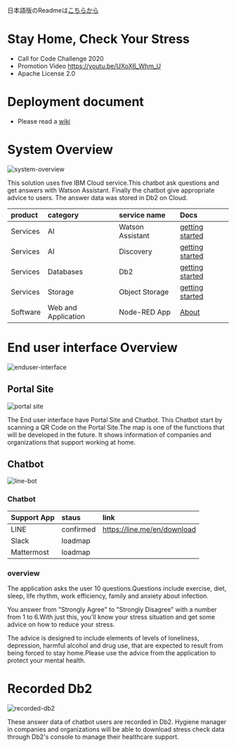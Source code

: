 日本語版のReadmeは[こちらから](https://github.com/kolinz/stayhome-checkyourstress/blob/master/README-ja.md)

# Stay Home, Check Your Stress
- Call for Code Challenge 2020
- Promotion Video https://youtu.be/UXoX6_Whm_U
- Apache License 2.0

# Deployment document
- Please read a [wiki](https://github.com/kolinz/stayhome-checkyourstress/wiki/Deployment)

# System Overview
![system-overview](https://github.com/kolinz/stayhome-checkyourstress/blob/master/docs/system-overview.png)

This solution uses five IBM Cloud service.This chatbot ask questions and get answers with Watson Assistant. Finally the chatbot give appropriate advice to users. The answer data was stored in Db2 on Cloud.

| product | category | service name | Docs |
|:---|:---|:---|:---|
| Services | AI | Watson Assistant | [getting started](https://cloud.ibm.com/docs/services/assistant?topic=assistant-getting-started) |
| Services | AI | Discovery | [getting started](https://cloud.ibm.com/docs/services/discovery?topic=discovery-getting-started) |
| Services | Databases | Db2 | [getting started](https://cloud.ibm.com/docs/services/Db2onCloud?topic=Db2onCloud-getting-started#getting-started) |
| Services | Storage | Object Storage | [getting started](https://cloud.ibm.com/docs/cloud-object-storage?topic=cloud-object-storage-getting-started) |
| Software | Web and Application | Node-RED App | [About](https://cloud.ibm.com/catalog/starters/node-red-starter#about) |

# End user interface Overview
![enduser-interface](https://github.com/kolinz/stayhome-checkyourstress/blob/master/docs/enduser-interface.png)

## Portal Site
![portal site](https://github.com/kolinz/stayhome-checkyourstress/blob/master/docs/portal-site.png)

The End user interface have Portal Site and Chatbot. This Chatbot start by scanning a QR Code on the Portal Site.The map is one of the functions that will be developed in the future. It shows information of companies and organizations that support working at home.

## Chatbot
![line-bot](https://github.com/kolinz/stayhome-checkyourstress/blob/master/docs/line-chatbot.png)

### Chatbot 
| Support App | staus | link |
|:---|:---|:---|
|LINE | confirmed | https://line.me/en/download |
|Slack | loadmap |  |
|Mattermost | loadmap |  |

### overview
The application asks the user 10 questions.Questions include exercise, diet, sleep, life rhythm, work efficiency, family and anxiety about infection.

You answer from "Strongly Agree" to "Strongly Disagree" with a number from 1 to 6.With just this, you'll know your stress situation and get some advice on how to reduce your stress.

The advice is designed to include elements of levels of loneliness, depression, harmful alcohol and drug use, that are expected to result from being forced to stay home.Please use the advice from the application to protect your mental health.

# Recorded Db2
![recorded-db2](https://github.com/kolinz/stayhome-checkyourstress/blob/master/docs/insertdata-db2.png)

These answer data of chatbot users are recorded in Db2. Hygiene manager in companies and organizations will be able to download stress check data through Db2's console to manage their healthcare support.

